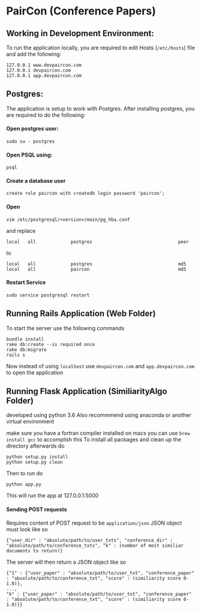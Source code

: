 # PairCon (Conference Papers)
## Working in Development Environment:

To run the application locally, you are required to edit Hosts (```/etc/hosts```) file and add the following:
```
127.0.0.1 www.devpaircon.com
127.0.0.1 devpaircon.com
127.0.0.1 app.devpaircon.com
```

## Postgres:

The application is setup to work with Postgres. After installing postgres, you are required to do the following:

#### Open postgres user:
```
sudo su - postgres
```
#### Open PSQL using:
```
psql
```

#### Create a database user
```
create role paircon with createdb login password 'paircon';
```
#### Open
```
vim /etc/postgresql/<version>/main/pg_hba.conf
```

and replace

```
local   all             postgres                                peer
```

to

```
local   all             postgres                                md5
local   all             paircon                                 md5
```

#### Restart Service
```
sudo service postgresql restart
```

## Running Rails Application (Web Folder)
To start the server use the following commands
```
bundle install
rake db:create --is required once
rake db:migrate
rails s
```

Now instead of using ```localhost``` use ```devpaircon.com``` and ```app.devpaircon.com``` to open the application

## Running Flask Application (SimiliarityAlgo Folder)
developed using python 3.6
Also recommmend using anaconda or another virtual environment

make sure you have a fortran compiler installed
on macs you can use `brew install gcc` to accomplish this
To install all packages and clean up the directory afterwards do
```
python setup.py install
python setup.py clean
```

Then to run do
```
python app.py
```
This will run the app at 127.0.0.1:5000

#### Sending POST requests
Requires content of POST request to be `application/json`
JSON object must look like so
```
{"user_dir" : "absolute/path/to/user_txts", "conference_dir" : "absolute/path/to/conference_txts", "k" : (number of most similiar documents to return)}
```

The server will then return a JSON object like so
```
{"1" : {"user_paper" : "absolute/path/to/user_txt", "conference_paper" : "absolute/path/to/conference_txt", "score" : (similiarity score 0-1.0)},
...,
"k" : {"user_paper" : "absolute/path/to/user_txt", "conference_paper" : "absolute/path/to/conference_txt", "score" : (similiarity score 0-1.0)}}
```


